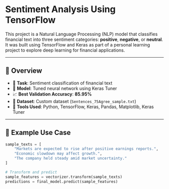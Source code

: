 # Sentiment Analysis Using TensorFlow

This project is a Natural Language Processing (NLP) model that classifies financial text into three sentiment categories: **positive**, **negative**, or **neutral**. It was built using TensorFlow and Keras as part of a personal learning project to explore deep learning for financial applications.

---

## 📌 Overview

- 💬 **Task**: Sentiment classification of financial text
- 🧠 **Model**: Tuned neural network using Keras Tuner
- 📈 **Best Validation Accuracy**: **85.95%**
- 📂 **Dataset**: Custom dataset (`Sentences_75Agree_sample.txt`)
- 🧰 **Tools Used**: Python, TensorFlow, Keras, Pandas, Matplotlib, Keras Tuner

---

## 🧪 Example Use Case

```python
sample_texts = [
    "Markets are expected to rise after positive earnings reports.",
    "Economic slowdown may affect growth.",
    "The company held steady amid market uncertainty."
]

# Transform and predict
sample_features = vectorizer.transform(sample_texts)
predictions = final_model.predict(sample_features)
